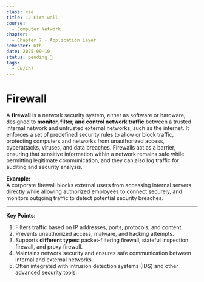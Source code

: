 ```yaml
---
class: cse
title: 12 Fire wall.
course:
  - Computer Network
chapter:
  - Chapter 7 - Application Layer
semester: 6th
date: 2025-09-10
status: pending 🛑
tags:
  - CN/Ch7
---
```

# Firewall

A **firewall** is a network security system, either as software or hardware, designed to **monitor, filter, and control network traffic** between a trusted internal network and untrusted external networks, such as the internet. It enforces a set of predefined security rules to allow or block traffic, protecting computers and networks from unauthorized access, cyberattacks, viruses, and data breaches. Firewalls act as a barrier, ensuring that sensitive information within a network remains safe while permitting legitimate communication, and they can also log traffic for auditing and security analysis.

**Example:**  
A corporate firewall blocks external users from accessing internal servers directly while allowing authorized employees to connect securely, and monitors outgoing traffic to detect potential security breaches.

---

**Key Points:**

1. Filters traffic based on IP addresses, ports, protocols, and content.    
2. Prevents unauthorized access, malware, and hacking attempts.    
3. Supports **different types**: packet-filtering firewall, stateful inspection firewall, and proxy firewall.    
4. Maintains network security and ensures safe communication between internal and external networks.    
5. Often integrated with intrusion detection systems (IDS) and other advanced security tools.

